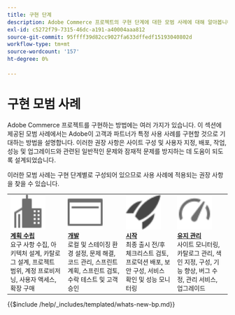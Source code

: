 ```yaml
---
title: 구현 단계
description: Adobe Commerce 프로젝트의 구현 단계에 대한 모범 사례에 대해 알아봅니다.
exl-id: c5272f79-7315-46dc-a191-a40004aaa812
source-git-commit: 95ffff39d82cc9027fa633dffedf15193040802d
workflow-type: tm+mt
source-wordcount: '157'
ht-degree: 0%

---
```


# 구현 모범 사례

Adobe Commerce 프로젝트를 구현하는 방법에는 여러 가지가 있습니다. 이 섹션에 제공된 모범 사례에서는 Adobe이 고객과 파트너가 특정 사용 사례를 구현할 것으로 기대하는 방법을 설명합니다. 이러한 권장 사항은 사이트 구성 및 사용자 지정, 배포, 작업, 성능 및 업그레이드와 관련된 일반적인 문제와 잠재적 문제를 방지하는 데 도움이 되도록 설계되었습니다.

이러한 모범 사례는 구현 단계별로 구성되어 있으므로 사용 사례에 적용되는 권장 사항을 찾을 수 있습니다.

<table style="table-layout:fixed">
<tr>
  <td>
    <a href="planning/overview.md">
    <img alt="계획 수립" src="../../assets/icons/enterprise.svg" width="80" height="80"/>
    </a>
    <div>
    <a href="planning/overview.md"><strong>계획 수립</strong></a>
    </div>
    요구 사항 수집, 아키텍처 설계, 카탈로그 설계, 프로젝트 범위, 계정 프로비저닝, 사용자 액세스, 확장 구매
    <br>
  </td>
  <td>
    <a href="development/overview.md">
      <img alt="개발" src="../../assets/icons/page-rule.svg" width="80" height="80">
    </a>
    <div>
    <a href="development/overview.md"><strong>개발</strong></a>
    </div>
    로컬 및 스테이징 환경 설정, 문제 해결, 코드 관리, 스프린트 계획, 스프린트 검토, 수락 테스트 및 고객 승인
    <br>
  </td>
  <td>
    <a href="launch/overview.md">
      <img alt="시작" src="../../assets/icons/launch.svg" width="80" height="80">
    </a>
    <div>
    <a href="launch/overview.md"><strong>시작</strong></a>
    </div>
    최종 출시 전/후 체크리스트 검토, 프로덕션 배포, 보안 구성, 서비스 확인 및 성능 모니터링  
    <br>
  </td>
  <td>
    <a href="maintenance/overview.md">
      <img alt="유지 관리" src="../../assets/icons/gauge.svg" width="80" height="80">
    </a>
    <div>
    <a href="maintenance/overview.md"><strong>유지 관리</strong></a>
    </div>
    사이트 모니터링, 카탈로그 관리, 색인 지정, 구성, 기능 향상, 버그 수정, 관리 서비스, 업그레이드   
    <br>
  </td>
</tr>
</table>

{{$include /help/_includes/templated/whats-new-bp.md}}
